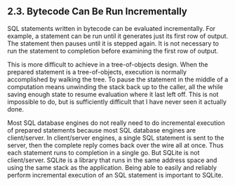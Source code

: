 ## 2\.3\. Bytecode Can Be Run Incrementally



SQL statements written in bytecode can be evaluated incrementally.
For example, a statement can be run until it generates just its first
row of output. The statement then pauses until it is stepped again.
It is not necessary to run the statement to completion before examining
the first row of output.




This is more difficult to achieve in a tree\-of\-objects design. When
the prepared statement is a tree\-of\-objects, execution is normally
accomplished by walking the tree. To pause the statement in the middle
of a computation means unwinding the stack back up to the caller, all
the while saving enough state to resume evaluation where it last left
off. This is not impossible to do, but is sufficiently difficult that
I have never seen it actually done.




Most SQL database engines do not really need to do incremental
execution of prepared statements because most SQL database engines
are client/server. In client/server engines, a single SQL statement is sent
to the server, then the complete reply comes back over the wire
all at once. Thus each statement runs to completion in a single go.
But SQLite is not client/server. SQLite is a library
that runs in the same address space and using the same stack as the
application. Being able to easily and reliably perform incremental
execution of an SQL statement is important to SQLite.



